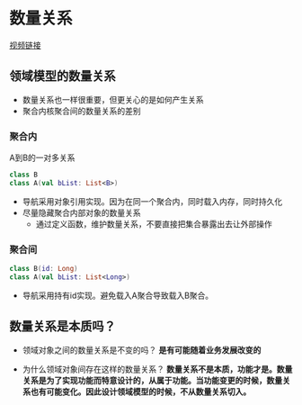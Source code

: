 # 数量关系

[视频链接](https://www.bilibili.com/video/BV1SJ4m1e7Kh)

## 领域模型的数量关系

- 数量关系也一样很重要，但更关心的是如何产生关系
- 聚合内核聚合间的数量关系的差别

### 聚合内

A到B的一对多关系

```kt
class B
class A(val bList: List<B>)
```

- 导航采用对象引用实现。因为在同一个聚合内，同时载入内存，同时持久化
- 尽量隐藏聚合内部对象的数量关系
  - 通过定义函数，维护数量关系，不要直接把集合暴露出去让外部操作

### 聚合间

```kt
class B(id: Long)
class A(val bList: List<Long>)
```

- 导航采用持有id实现。避免载入A聚合导致载入B聚合。

## 数量关系是本质吗？

- 领域对象之间的数量关系是不变的吗？
  **是有可能随着业务发展改变的**

- 为什么领域对象间存在这样的数量关系？
  **数量关系不是本质，功能才是。数量关系是为了实现功能而特意设计的，从属于功能。当功能变更的时候，数量关系也有可能变化。因此设计领域模型的时候，不从数量关系切入。**
